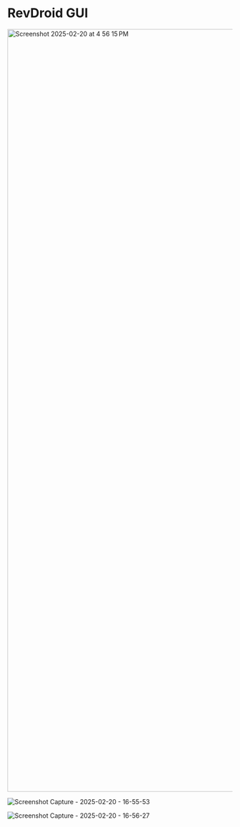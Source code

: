 # RevDroid GUI

<img width="1710" alt="Screenshot 2025-02-20 at 4 56 15 PM" src="https://github.com/user-attachments/assets/c7e80623-b1e3-4aca-97f4-08b481fd083a" />

![Screenshot Capture - 2025-02-20 - 16-55-53](https://github.com/user-attachments/assets/079271ca-8221-4601-a6ff-047ae1349a18)

![Screenshot Capture - 2025-02-20 - 16-56-27](https://github.com/user-attachments/assets/ebe52482-f29b-4e17-82fe-517ab9efd7e6)

